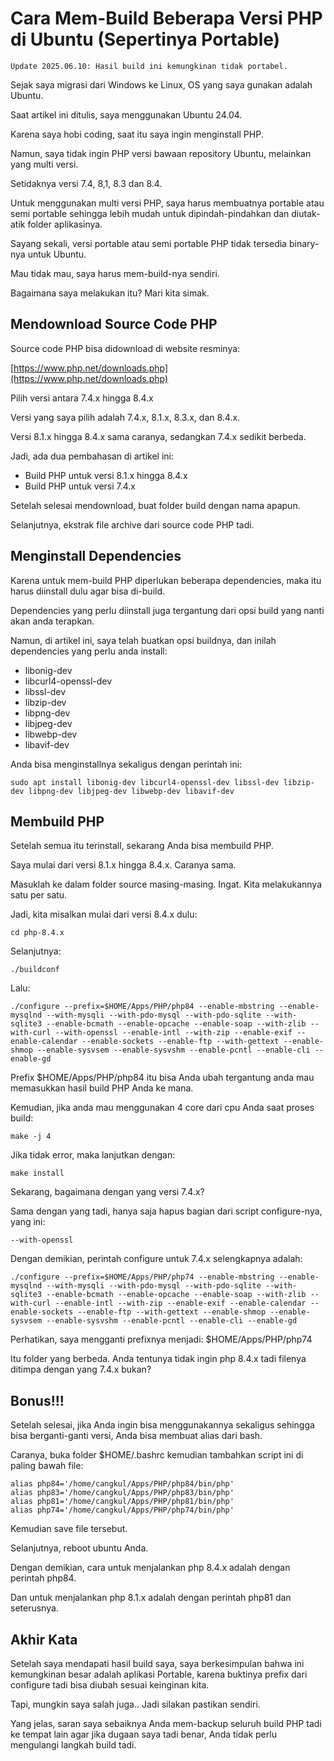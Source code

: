 # Cara Mem-Build Beberapa Versi PHP di Ubuntu (Sepertinya Portable)

```
Update 2025.06.10: Hasil build ini kemungkinan tidak portabel.
```

Sejak saya migrasi dari Windows ke Linux, OS yang saya gunakan adalah Ubuntu.

Saat artikel ini ditulis, saya menggunakan Ubuntu 24.04.

Karena saya hobi coding, saat itu saya ingin menginstall PHP.

Namun, saya tidak ingin PHP versi bawaan repository Ubuntu, melainkan yang multi versi.

Setidaknya versi 7.4, 8,1, 8.3 dan 8.4.

Untuk menggunakan multi versi PHP, saya harus membuatnya portable atau semi portable sehingga lebih mudah untuk dipindah-pindahkan dan diutak-atik folder aplikasinya.

Sayang sekali, versi portable atau semi portable PHP tidak tersedia binary-nya untuk Ubuntu.

Mau tidak mau, saya harus mem-build-nya sendiri.

Bagaimana saya melakukan itu? Mari kita simak.

## Mendownload Source Code PHP

Source code PHP bisa didownload di website resminya:

[https://www.php.net/downloads.php](https://www.php.net/downloads.php)

Pilih versi antara 7.4.x hingga 8.4.x

Versi yang saya pilih adalah 7.4.x, 8.1.x, 8.3.x, dan 8.4.x.

Versi 8.1.x hingga 8.4.x sama caranya, sedangkan 7.4.x sedikit berbeda.

Jadi, ada dua pembahasan di artikel ini:

- Build PHP untuk versi 8.1.x hingga 8.4.x
- Build PHP untuk versi 7.4.x

Setelah selesai mendownload, buat folder build dengan nama apapun.

Selanjutnya, ekstrak file archive dari source code PHP tadi.

## Menginstall Dependencies

Karena untuk mem-build PHP diperlukan beberapa dependencies, maka itu harus diinstall dulu agar bisa di-build.

Dependencies yang perlu diinstall juga tergantung dari opsi build yang nanti akan anda terapkan.

Namun, di artikel ini, saya telah buatkan opsi buildnya, dan inilah dependencies yang perlu anda install:

- libonig-dev
- libcurl4-openssl-dev
- libssl-dev
- libzip-dev
- libpng-dev
- libjpeg-dev
- libwebp-dev
- libavif-dev

Anda bisa menginstallnya sekaligus dengan perintah ini:

```
sudo apt install libonig-dev libcurl4-openssl-dev libssl-dev libzip-dev libpng-dev libjpeg-dev libwebp-dev libavif-dev
```

## Membuild PHP

Setelah semua itu terinstall, sekarang Anda bisa membuild PHP.

Saya mulai dari versi 8.1.x hingga 8.4.x. Caranya sama.

Masuklah ke dalam folder source masing-masing. Ingat. Kita melakukannya satu per satu.

Jadi, kita misalkan mulai dari versi 8.4.x dulu:

```
cd php-8.4.x
```

Selanjutnya:

```
./buildconf
```

Lalu:

```
./configure --prefix=$HOME/Apps/PHP/php84 --enable-mbstring --enable-mysqlnd --with-mysqli --with-pdo-mysql --with-pdo-sqlite --with-sqlite3 --enable-bcmath --enable-opcache --enable-soap --with-zlib --with-curl --with-openssl --enable-intl --with-zip --enable-exif --enable-calendar --enable-sockets --enable-ftp --with-gettext --enable-shmop --enable-sysvsem --enable-sysvshm --enable-pcntl --enable-cli --enable-gd
```

Prefix $HOME/Apps/PHP/php84 itu bisa Anda ubah tergantung anda mau memasukkan hasil build PHP Anda ke mana.

Kemudian, jika anda mau menggunakan 4 core dari cpu Anda saat proses build:

```
make -j 4
```

Jika tidak error, maka lanjutkan dengan:

```
make install
```

Sekarang, bagaimana dengan yang versi 7.4.x?

Sama dengan yang tadi, hanya saja hapus bagian dari script configure-nya, yang ini:

```
--with-openssl
```

Dengan demikian, perintah configure untuk 7.4.x selengkapnya adalah:

```
./configure --prefix=$HOME/Apps/PHP/php74 --enable-mbstring --enable-mysqlnd --with-mysqli --with-pdo-mysql --with-pdo-sqlite --with-sqlite3 --enable-bcmath --enable-opcache --enable-soap --with-zlib --with-curl --enable-intl --with-zip --enable-exif --enable-calendar --enable-sockets --enable-ftp --with-gettext --enable-shmop --enable-sysvsem --enable-sysvshm --enable-pcntl --enable-cli --enable-gd
```

Perhatikan, saya mengganti prefixnya menjadi: $HOME/Apps/PHP/php74

Itu folder yang berbeda. Anda tentunya tidak ingin php 8.4.x tadi filenya ditimpa dengan yang 7.4.x bukan?

## Bonus!!!

Setelah selesai, jika Anda ingin bisa menggunakannya sekaligus sehingga bisa berganti-ganti versi, Anda bisa membuat alias dari bash.

Caranya, buka folder $HOME/.bashrc kemudian tambahkan script ini di paling bawah file:

```
alias php84='/home/cangkul/Apps/PHP/php84/bin/php'
alias php83='/home/cangkul/Apps/PHP/php83/bin/php'
alias php81='/home/cangkul/Apps/PHP/php81/bin/php'
alias php74='/home/cangkul/Apps/PHP/php74/bin/php'
```

Kemudian save file tersebut.

Selanjutnya, reboot ubuntu Anda.

Dengan demikian, cara untuk menjalankan php 8.4.x adalah dengan perintah php84.

Dan untuk menjalankan php 8.1.x adalah dengan perintah php81 dan seterusnya.

## Akhir Kata

Setelah saya mendapati hasil build saya, saya berkesimpulan bahwa ini kemungkinan besar adalah aplikasi Portable, karena buktinya prefix dari configure tadi bisa diubah sesuai keinginan kita.

Tapi, mungkin saya salah juga.. Jadi silakan pastikan sendiri.

Yang jelas, saran saya sebaiknya Anda mem-backup seluruh build PHP tadi ke tempat lain agar jika dugaan saya tadi benar, Anda tidak perlu mengulangi langkah build tadi.
